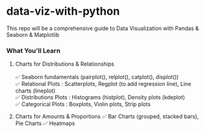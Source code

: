 # data-viz-with-python

This repo will be a comprehensive guide to Data Visualization with Pandas & Seaborn & Matplotlib

### What You'll Learn <br>
1. Charts for Distributions & Relationships <br>  
✅ Seaborn fundamentals (pairplot(), relplot(), catplot(), displot()) <br>
✅ Relational Plots : Scatterplots, Regplot (to add regression line), Line charts (lineplot) <br>
✅ Distributions Plots : Histograms (histplot), Density plots (kdeplot) <br>
✅ Categorical Plots : Boxplots, Violin plots, Strip plots

2. Charts for Amounts & Proportions 
✅ Bar Charts (grouped, stacked bars), Pie Charts
✅ Heatmaps
